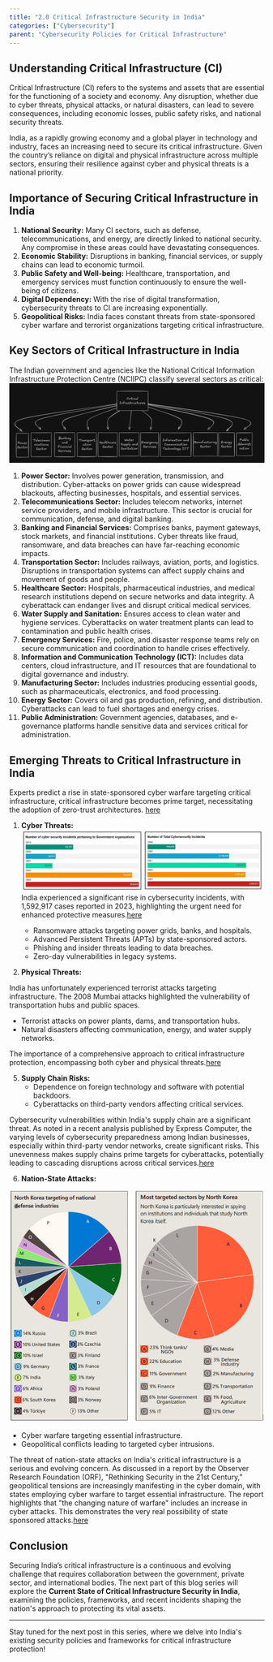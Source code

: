 ```yaml
---
title: "2.0 Critical Infrastructure Security in India"
categories: ["Cybersecurity"]
parent: "Cybersecurity Policies for Critical Infrastructure"
---
```


## Understanding Critical Infrastructure (CI)

Critical Infrastructure (CI) refers to the systems and assets that are essential for the functioning of a society and economy. Any disruption, whether due to cyber threats, physical attacks, or natural disasters, can lead to severe consequences, including economic losses, public safety risks, and national security threats.

India, as a rapidly growing economy and a global player in technology and industry, faces an increasing need to secure its critical infrastructure. Given the country’s reliance on digital and physical infrastructure across multiple sectors, ensuring their resilience against cyber and physical threats is a national priority.

## Importance of Securing Critical Infrastructure in India

1. **National Security:** Many CI sectors, such as defense, telecommunications, and energy, are directly linked to national security. Any compromise in these areas could have devastating consequences.
2. **Economic Stability:** Disruptions in banking, financial services, or supply chains can lead to economic turmoil.
3. **Public Safety and Well-being:** Healthcare, transportation, and emergency services must function continuously to ensure the well-being of citizens.
4. **Digital Dependency:** With the rise of digital transformation, cybersecurity threats to CI are increasing exponentially.
5. **Geopolitical Risks:** India faces constant threats from state-sponsored cyber warfare and terrorist organizations targeting critical infrastructure.

## Key Sectors of Critical Infrastructure in India

The Indian government and agencies like the National Critical Information Infrastructure Protection Centre (NCIIPC) classify several sectors as critical:
![](https://github.com/V0ldii/annu/blob/main/content/projects/main/img/1.png?raw=true)

1. **Power Sector:** Involves power generation, transmission, and distribution. Cyber-attacks on power grids can cause widespread blackouts, affecting businesses, hospitals, and essential services.
2. **Telecommunications Sector:** Includes telecom networks, internet service providers, and mobile infrastructure. This sector is crucial for communication, defense, and digital banking.
3. **Banking and Financial Services:** Comprises banks, payment gateways, stock markets, and financial institutions. Cyber threats like fraud, ransomware, and data breaches can have far-reaching economic impacts.
4. **Transportation Sector:** Includes railways, aviation, ports, and logistics. Disruptions in transportation systems can affect supply chains and movement of goods and people.
5. **Healthcare Sector:** Hospitals, pharmaceutical industries, and medical research institutions depend on secure networks and data integrity. A cyberattack can endanger lives and disrupt critical medical services.
6. **Water Supply and Sanitation:** Ensures access to clean water and hygiene services. Cyberattacks on water treatment plants can lead to contamination and public health crises.
7. **Emergency Services:** Fire, police, and disaster response teams rely on secure communication and coordination to handle crises effectively.
8. **Information and Communication Technology (ICT):** Includes data centers, cloud infrastructure, and IT resources that are foundational to digital governance and industry.
9. **Manufacturing Sector:** Includes industries producing essential goods, such as pharmaceuticals, electronics, and food processing.
10. **Energy Sector:** Covers oil and gas production, refining, and distribution. Cyberattacks can lead to fuel shortages and energy crises.
11. **Public Administration:** Government agencies, databases, and e-governance platforms handle sensitive data and services critical for administration.

## Emerging Threats to Critical Infrastructure in India
Experts predict a rise in state-sponsored cyber warfare targeting critical infrastructure, critical infrastructure becomes prime target, necessitating the adoption of zero-trust architectures. [here](https://techinformed.com/2025-informed-cybersecurity-critical-infrastructure-becomes-prime-target/)

1. **Cyber Threats:**
![](https://github.com/V0ldii/annu/blob/main/content/projects/main/img/cyber%20trends1.png?raw=true)
India experienced a significant rise in cybersecurity incidents, with 1,592,917 cases reported in 2023, highlighting the urgent need for enhanced protective measures.[here](https://apacnewsnetwork.com/2024/12/indias-cybersecurity-incidents-hit-1-59-million-in-2023-cert-in/)

   - Ransomware attacks targeting power grids, banks, and hospitals.
   - Advanced Persistent Threats (APTs) by state-sponsored actors.
   - Phishing and insider threats leading to data breaches.
   - Zero-day vulnerabilities in legacy systems.

3. **Physical Threats:**
   
India has unfortunately experienced terrorist attacks targeting infrastructure. The 2008 Mumbai attacks highlighted the vulnerability of transportation hubs and public spaces.
   - Terrorist attacks on power plants, dams, and transportation hubs.
   - Natural disasters affecting communication, energy, and water supply networks.
     
The importance of a comprehensive approach to critical infrastructure protection, encompassing both cyber and physical threats.[here](https://sundayguardianlive.com/business/india-needs-critical-infrastructure-protection)

5. **Supply Chain Risks:**
   - Dependence on foreign technology and software with potential backdoors.
   - Cyberattacks on third-party vendors affecting critical services.
     
Cybersecurity vulnerabilities within India's supply chain are a significant threat. As noted in a recent analysis published by Express Computer, the varying levels of cybersecurity preparedness among Indian businesses, especially within third-party vendor networks, create significant risks. This unevenness makes supply chains prime targets for cyberattacks, potentially leading to cascading disruptions across critical services.[here](https://www.expresscomputer.in/guest-blogs/fortifying-indias-supply-chain-strategies-for-combatting-cyber-threats-in-a-digital-age/117859/)

6. **Nation-State Attacks:**
   
![](https://github.com/V0ldii/annu/blob/main/content/projects/main/img/4.png?raw=true)
   - Cyber warfare targeting essential infrastructure.
   - Geopolitical conflicts leading to targeted cyber intrusions.
     
The threat of nation-state attacks on India's critical infrastructure is a serious and evolving concern. As discussed in a report by the Observer Research Foundation (ORF), "Rethinking Security in the 21st Century," geopolitical tensions are increasingly manifesting in the cyber domain, with states employing cyber warfare to target essential infrastructure. The report highlights that "the changing nature of warfare" includes an increase in cyber attacks. This demonstrates the very real possibility of state sponsored attacks.[here](https://www.orfonline.org/public/uploads/posts/pdf/20230713130358.pdf)

## Conclusion

Securing India’s critical infrastructure is a continuous and evolving challenge that requires collaboration between the government, private sector, and international bodies. The next part of this blog series will explore the **Current State of Critical Infrastructure Security in India**, examining the policies, frameworks, and recent incidents shaping the nation's approach to protecting its vital assets.

---

Stay tuned for the next post in this series, where we delve into India's existing security policies and frameworks for critical infrastructure protection!

